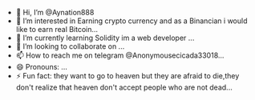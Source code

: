 - 👋 Hi, I’m @Aynation888
- 👀 I’m interested in Earning crypto currency and as a Binancian i would like to earn real Bitcoin...
- 🌱 I’m currently learning Solidity im a web developer ...
- 💞️ I’m looking to collaborate on ...
- 📫 How to reach me on telegram @Anonymousecicada33018...
- 😄 Pronouns: ...
- ⚡ Fun fact: they want to go to heaven but they are afraid to die,they don't realize that heaven don't accept people who are not dead...

<!---
Aynation888/Aynation888 is a ✨ special ✨ repository because its `README.md` (this file) appears on your GitHub profile.
You can click the Preview link to take a look at your changes.
--->
